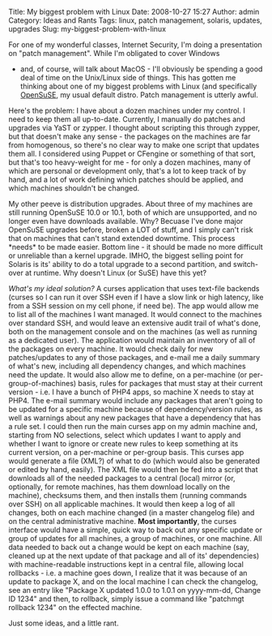 Title: My biggest problem with Linux
Date: 2008-10-27 15:27
Author: admin
Category: Ideas and Rants
Tags: linux, patch management, solaris, updates, upgrades
Slug: my-biggest-problem-with-linux

For one of my wonderful classes, Internet Security, I'm doing a
presentation on "patch management". While I'm obligated to cover Windows
- and, of course, will talk about MacOS - I'll obviously be spending a
good deal of time on the Unix/Linux side of things. This has gotten me
thinking about one of my biggest problems with Linux (and specifically
[OpenSuSE][], my usual default distro. Patch management is utterly
awful.

Here's the problem: I have about a dozen machines under my control. I
need to keep them all up-to-date. Currently, I manually do patches and
upgrades via YaST or zypper. I thought about scripting this through
zypper, but that doesn't make any sense - the packages on the machines
are far from homogenous, so there's no clear way to make one script that
updates them all. I considered using Puppet or CFengine or something of
that sort, but that's too heavy-weight for me - for only a dozen
machines, many of which are personal or development only, that's a lot
to keep track of by hand, and a lot of work defining which patches
should be applied, and which machines shouldn't be changed.

My other peeve is distribution upgrades. About three of my machines are
still running OpenSuSE 10.0 or 10.1, both of which are unsupported, and
no longer even have downloads available. Why? Becuase I've done major
OpenSuSE upgrades before, broken a LOT of stuff, and I simply can't risk
that on machines that can't stand extended downtime. This process
\*needs\* to be made easier. Bottom line - it should be made no more
difficult or unreliable than a kernel upgrade. IMHO, the biggest selling
point for Solaris is its' ability to do a total upgrade to a second
partition, and switch-over at runtime. Why doesn't Linux (or SuSE) have
this yet?

*What's my ideal solution?* A curses application that uses text-file
backends (curses so I can run it over SSH even if I have a slow link or
high latency, like from a SSH session on my cell phone, if need be). The
app would allow me to list all of the machines I want managed. It would
connect to the machines over standard SSH, and would leave an extensive
audit trail of what's done, both on the management console and on the
machines (as well as running as a dedicated user). The application would
maintain an inventory of all of the packages on every machine. It would
check daily for new patches/updates to any of those packages, and e-mail
me a daily summary of what's new, including all dependency changes, and
which machines need the update. It would also allow me to define, on a
per-machine (or per-group-of-machines) basis, rules for packages that
must stay at their current version - i.e. I have a bunch of PHP4 apps,
so machine X needs to stay at PHP4. The e-mail summary would include any
packages that aren't going to be updated for a specific machine because
of dependency/version rules, as well as warnings about any new packages
that have a dependency that has a rule set. I could then run the main
curses app on my admin machine and, starting from NO selections, select
which updates I want to apply and whether I want to ignore or create new
rules to keep something at its current version, on a per-machine or
per-group basis. This curses app would generate a file (XML?) of what to
do (which would also be generated or edited by hand, easily). The XML
file would then be fed into a script that downloads all of the needed
packages to a central (local) mirror (or, optionally, for remote
machines, has them download locally on the machine), checksums them, and
then installs them (running commands over SSH) on all applicable
machines. It would then keep a log of all changes, both on each machine
changed (in a master changelog file) and on the central administrative
machine. **Most importantly**, the curses interface would have a simple,
quick way to back out any specific update or group of updates for all
machines, a group of machines, or one machine. All data needed to back
out a change would be kept on each machine (say, cleaned up at the next
update of that package and all of its' dependencies) with
machine-readable instructions kept in a central file, allowing local
rollbacks - i.e. a machine goes down, I realize that it was because of
an update to package X, and on the local machine I can check the
changelog, see an entry like "Package X updated 1.0.0 to 1.0.1 on
yyyy-mm-dd, Change ID 1234" and then, to rollback, simply issue a
command like "patchmgt rollback 1234" on the effected machine.

Just some ideas, and a little rant.

  [OpenSuSE]: http://www.opensuse.org
